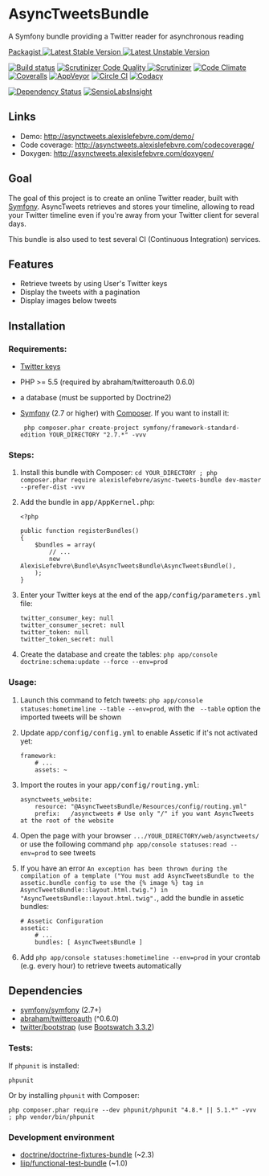 # AsyncTweetsBundle

A Symfony bundle providing a Twitter reader for asynchronous reading

[Packagist ![Latest Stable Version][Packagist Stable Image] ![Latest Unstable Version][Packagist Unstable Image]][Packagist]

[![Build status][Travis Master image]][Travis Master]
[![Scrutinizer Code Quality][Scrutinizer image]
![Scrutinizer][Scrutinizer Coverage Image]][Scrutinizer]
[![Code Climate][Code Climate image]][Code Climate]
[![Coveralls][Coveralls image]][Coveralls]
[![AppVeyor][AppVeyor image]][AppVeyor]
[![Circle CI][Circle CI image]][Circle CI]
[![Codacy][Codacy image]][Codacy]

[![Dependency Status][Dependency Status Image]][Dependency Status]
[![SensioLabsInsight][SensioLabsInsight Image]][SensioLabsInsight]

## Links

 - Demo: http://asynctweets.alexislefebvre.com/demo/
 - Code coverage: http://asynctweets.alexislefebvre.com/codecoverage/
 - Doxygen: http://asynctweets.alexislefebvre.com/doxygen/

## Goal

The goal of this project is to create an online Twitter reader, built with [Symfony][Symfony].
AsyncTweets retrieves and stores your timeline, allowing to read your Twitter timeline even if you're away from your Twitter client for several days.

This bundle is also used to test several CI (Continuous Integration) services.

## Features

 - Retrieve tweets by using User's Twitter keys
 - Display the tweets with a pagination
 - Display images below tweets

## Installation

### Requirements:

 - [Twitter keys][Twitter keys]
 - PHP >= 5.5 (required by abraham/twitteroauth 0.6.0)
 - a database (must be supported by Doctrine2)
 - [Symfony][Symfony GitHub] (2.7 or higher) with [Composer][Composer]. If you want to install it:

        php composer.phar create-project symfony/framework-standard-edition YOUR_DIRECTORY "2.7.*" -vvv

### Steps:
 
 1. Install this bundle with Composer: `cd YOUR_DIRECTORY ; php composer.phar require alexislefebvre/async-tweets-bundle dev-master --prefer-dist -vvv`
 2. Add the bundle in <kbd>app/AppKernel.php</kbd>:

        <?php
        
        public function registerBundles()
        {
            $bundles = array(
                // ...
                new AlexisLefebvre\Bundle\AsyncTweetsBundle\AsyncTweetsBundle(),
            );
        }

 3. Enter your Twitter keys at the end of the <kbd>app/config/parameters.yml</kbd> file:

        twitter_consumer_key: null
        twitter_consumer_secret: null
        twitter_token: null
        twitter_token_secret: null

 4. Create the database and create the tables: `php app/console doctrine:schema:update --force --env=prod`

### Usage:

 1. Launch this command to fetch tweets: `php app/console statuses:hometimeline --table --env=prod`, with the ` --table` option the imported tweets will be shown
 2. Update <kbd>app/config/config.yml</kbd> to enable Assetic if it's not activated yet:
 
        framework:
            # ...
            assets: ~

 3. Import the routes in your <kbd>app/config/routing.yml</kbd>:
 
        asynctweets_website:
            resource: "@AsyncTweetsBundle/Resources/config/routing.yml"
            prefix:   /asynctweets # Use only "/" if you want AsyncTweets at the root of the website

 4. Open the page with your browser `.../YOUR_DIRECTORY/web/asynctweets/` or use the following command `php app/console statuses:read --env=prod` to see tweets

 5. If you have an error `An exception has been thrown during the compilation of a template ("You must add AsyncTweetsBundle to the assetic.bundle config to use the {% image %} tag in AsyncTweetsBundle::layout.html.twig.") in "AsyncTweetsBundle::layout.html.twig".`, add the bundle in assetic bundles:
 
        # Assetic Configuration
        assetic:
            # ...
            bundles: [ AsyncTweetsBundle ]

 6. Add `php app/console statuses:hometimeline --env=prod` in your crontab (e.g. every hour) to retrieve tweets automatically

## Dependencies
 - [symfony/symfony][Symfony GitHub] (2.7+)
 - [abraham/twitteroauth][twitteroauth] (^0.6.0)
 - [twitter/bootstrap][Twitter Bootstrap] (use [Bootswatch 3.3.2][Bootstrap CDN])


### Tests:

If `phpunit` is installed:

    phpunit

Or by installing `phpunit` with Composer:

    php composer.phar require --dev phpunit/phpunit "4.8.* || 5.1.*" -vvv ; php vendor/bin/phpunit

### Development environment

 - [doctrine/doctrine-fixtures-bundle][doctrine-fixtures-bundle] (~2.3)
 - [liip/functional-test-bundle][functional-test-bundle] (~1.0)

[Packagist]: https://packagist.org/packages/alexislefebvre/async-tweets-bundle
[Packagist Stable Image]: https://poser.pugx.org/alexislefebvre/async-tweets-bundle/v/stable.svg
[Packagist Unstable Image]: https://poser.pugx.org/alexislefebvre/async-tweets-bundle/v/unstable.svg

[Symfony]: http://symfony.com/
[Twitter keys]: https://apps.twitter.com/
[Symfony GitHub]: https://github.com/symfony/symfony
[Composer]: https://getcomposer.org/download/

[Travis Master image]: https://travis-ci.org/alexislefebvre/AsyncTweetsBundle.svg?branch=master
[Travis Master]: https://travis-ci.org/alexislefebvre/AsyncTweetsBundle
[Scrutinizer image]: https://scrutinizer-ci.com/g/alexislefebvre/AsyncTweetsBundle/badges/quality-score.png?b=master
[Scrutinizer]: https://scrutinizer-ci.com/g/alexislefebvre/AsyncTweetsBundle/?branch=master
[Scrutinizer Coverage image]: https://scrutinizer-ci.com/g/alexislefebvre/AsyncTweetsBundle/badges/coverage.png?b=master
[Code Climate image]: https://codeclimate.com/github/alexislefebvre/AsyncTweetsBundle/badges/gpa.svg
[Code Climate]: https://codeclimate.com/github/alexislefebvre/AsyncTweetsBundle
[Coveralls image]: https://coveralls.io/repos/github/alexislefebvre/AsyncTweetsBundle/badge.svg?branch=master
[Coveralls]: https://coveralls.io/github/alexislefebvre/AsyncTweetsBundle?branch=master
[AppVeyor image]: https://ci.appveyor.com/api/projects/status/p3n423qlvnrkabg3/branch/master?svg=true
[AppVeyor]: https://ci.appveyor.com/project/alexislefebvre/asynctweetsbundle/branch/master
[Circle CI image]: https://circleci.com/gh/alexislefebvre/AsyncTweetsBundle/tree/master.svg?style=svg
[Circle CI]: https://circleci.com/gh/alexislefebvre/AsyncTweetsBundle/tree/master
[Codacy image]: https://api.codacy.com/project/badge/grade/0803f8e9a98c4abca2c9bcfe750e19c4
[Codacy]: https://www.codacy.com/app/alexislefebvre/AsyncTweetsBundle

[Dependency Status Image]: https://www.versioneye.com/user/projects/5523d4ac971f7847ca0006cd/badge.svg?style=flat
[Dependency Status]: https://www.versioneye.com/user/projects/5523d4ac971f7847ca0006cd
[SensioLabsInsight Image]: https://insight.sensiolabs.com/projects/00d3eb84-0c1c-471c-9f76-d8abe41a647d/mini.png
[SensioLabsInsight]: https://insight.sensiolabs.com/projects/00d3eb84-0c1c-471c-9f76-d8abe41a647d

[twitteroauth]: https://github.com/abraham/twitteroauth
[Twitter Bootstrap]: https://github.com/twbs/bootstrap
[Bootstrap CDN]: http://www.bootstrapcdn.com/#bootswatch_tab
[doctrine-fixtures-bundle]: https://github.com/doctrine/DoctrineFixturesBundle
[functional-test-bundle]: https://github.com/liip/LiipFunctionalTestBundle
